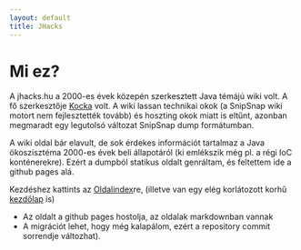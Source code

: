 ```yaml
---
layout: default
title: JHacks
---
```


# Mi ez?

A jhacks.hu a 2000-es évek közepén szerkesztett Java témájú wiki volt. A fő szerkesztője [Kocka](http://iwillworkforfood.blogspot.ch/) volt. A wiki lassan technikai okok (a SnipSnap wiki motort nem fejlesztették tovább) és hoszting okok miatt is eltűnt, azonban megmaradt egy legutolsó változat SnipSnap dump formátumban.

A wiki oldal bár elavult, de sok érdekes információt tartalmaz a Java ökoszisztéma 2000-es évek beli állapotáról (ki emlékszik még pl. a régi IoC konténerekre). Ezért a dumpból statikus oldalt genráltam, és feltettem ide a github pages alá. 

Kezdéshez kattints az [Oldalindex](List.html)re, (illetve van egy elég korlátozott korhű [kezdőlap](wiki/topic.html) is)

- Az oldalt a github pages hostolja, az oldalak markdownban vannak
- A migrációt lehet, hogy még kalapálom, ezért a repository commit sorrendje változhat).

